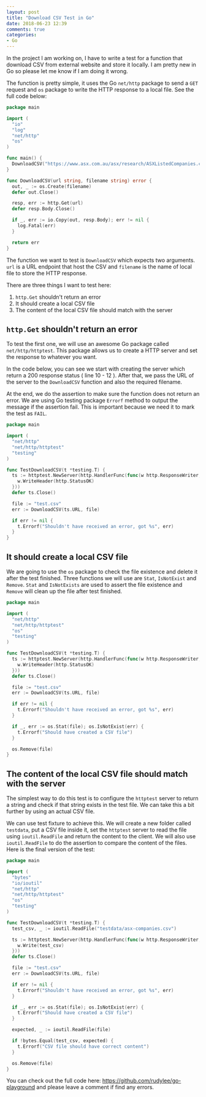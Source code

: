 ```yaml
---
layout: post
title: "Download CSV Test in Go"
date: 2018-06-23 12:39
comments: true
categories: 
- Go
---
```


In the project I am working on, I have to write a test for a function that download CSV from external website and store it locally. I am pretty new in Go so please let me know if I am doing it wrong.

The function is pretty simple, it uses the Go `net/http` package to send a `GET` request and `os` package to write the HTTP response to a local file. See the full code below:

```go
package main

import (
  "io"
  "log"
  "net/http"
  "os"
)

func main() {
  DownloadCSV("https://www.asx.com.au/asx/research/ASXListedCompanies.csv", "asx-companies.csv")
}

func DownloadCSV(url string, filename string) error {
  out, _ := os.Create(filename)
  defer out.Close()

  resp, err := http.Get(url)
  defer resp.Body.Close()

  if _, err := io.Copy(out, resp.Body); err != nil {
    log.Fatal(err)
  }

  return err
}
```

The function we want to test is `DownloadCSV` which expects two arguments. `url` is a URL endpoint that host the CSV and `filename` is the name of local file to store the HTTP response.

There are three things I want to test here:

1. `http.Get` shouldn't return an error
2. It should create a local CSV file
3. The content of the local CSV file should match with the server

## `http.Get` shouldn't return an error

To test the first one, we will use an awesome Go package called `net/http/httptest`. This package allows us to create a HTTP server and set the response to whatever you want.

In the code below, you can see we start with creating the server which return a 200 response status ( line 10 - 12 ). After that, we pass the URL of the server to the `DownloadCSV` function and also the required filename. 

At the end, we do the assertion to make sure the function does not return an error. We are using Go testing package `Errorf` method to output the message if the assertion fail. This is important because we need it to mark the test as `FAIL`.

```go
package main

import (
  "net/http"
  "net/http/httptest"
  "testing"
)

func TestDownloadCSV(t *testing.T) {
  ts := httptest.NewServer(http.HandlerFunc(func(w http.ResponseWriter, r *http.Request) {
    w.WriteHeader(http.StatusOK)
  }))
  defer ts.Close()

  file := "test.csv"
  err := DownloadCSV(ts.URL, file)

  if err != nil {
    t.Errorf("Shouldn't have received an error, got %s", err)
  }
}
```

## It should create a local CSV file

We are going to use the `os` package to check the file existence and delete it after the test finished. Three functions we will use are  `Stat`, `IsNotExist` and `Remove`. `Stat` and `IsNotExists` are used to assert the file existence and `Remove` will clean up the file after test finished. 

```go
package main

import (
  "net/http"
  "net/http/httptest"
  "os"
  "testing"
)

func TestDownloadCSV(t *testing.T) {
  ts := httptest.NewServer(http.HandlerFunc(func(w http.ResponseWriter, r *http.Request) {
    w.WriteHeader(http.StatusOK)
  }))
  defer ts.Close()

  file := "test.csv"
  err := DownloadCSV(ts.URL, file)

  if err != nil {
    t.Errorf("Shouldn't have received an error, got %s", err)
  }

  if _, err := os.Stat(file); os.IsNotExist(err) {
    t.Errorf("Should have created a CSV file")
  }

  os.Remove(file)
}
```

## The content of the local CSV file should match with the server

The simplest way to do this test is to configure the `httptest` server to return a string and check if that string exists in the test file. We can take this a bit further by using an actual CSV file.

We can use test fixture to achieve this. We will create a new folder called `testdata`, put a CSV file inside it, set the `httptest` server to read the file using `ioutil.ReadFile` and return the content to the client. We will also use `ioutil.ReadFile` to do the assertion to compare the content of the files. Here is the final version of the test:

```go
package main

import (
  "bytes"
  "io/ioutil"
  "net/http"
  "net/http/httptest"
  "os"
  "testing"
)

func TestDownloadCSV(t *testing.T) {
  test_csv, _ := ioutil.ReadFile("testdata/asx-companies.csv")

  ts := httptest.NewServer(http.HandlerFunc(func(w http.ResponseWriter, r *http.Request) {
    w.Write(test_csv)
  }))
  defer ts.Close()

  file := "test.csv"
  err := DownloadCSV(ts.URL, file)

  if err != nil {
    t.Errorf("Shouldn't have received an error, got %s", err)
  }

  if _, err := os.Stat(file); os.IsNotExist(err) {
    t.Errorf("Should have created a CSV file")
  }

  expected, _ := ioutil.ReadFile(file)

  if !bytes.Equal(test_csv, expected) {
    t.Errorf("CSV file should have correct content")
  }

  os.Remove(file)
}
```

You can check out the full code here: https://github.com/rudylee/go-playground and please leave a comment if find any errors.
